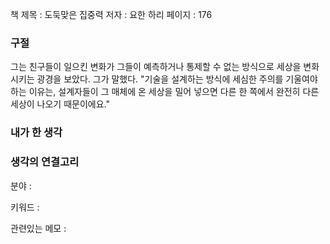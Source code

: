 
책 제목 : 도둑맞은 집중력
저자 : 요한 하리
페이지 : 176

### 구절

그는 친구들이 일으킨 변화가 그들이 예측하거나 통제할 수 없는 방식으로 세상을 변화시키는 광경을 보았다. 그가 말했다. "기술을 설계하는 방식에 세심한 주의를 기울여야 하는 이유는, 설계자들이 그 매체에 온 세상을 밀어 넣으면 다른 한 쪽에서 완전히 다른 세상이 나오기 때문이에요."

### 내가 한 생각


### 생각의 연결고리
분야 : 

키워드 : 

관련있는 메모 : 